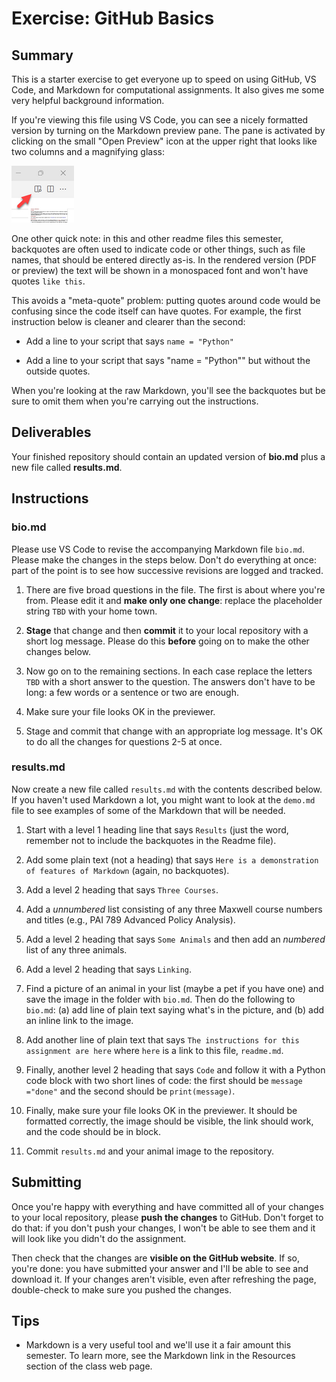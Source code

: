 # Exercise: GitHub Basics

## Summary

This is a starter exercise to get everyone up to speed on using GitHub, VS Code, and Markdown for computational assignments. It also gives me some very helpful background information.

If you're viewing this file using VS Code, you can see a nicely formatted version by turning on the Markdown preview pane. The pane is activated by clicking on the small "Open Preview" icon at the upper right that looks like two columns and a magnifying glass:

![Markdown preview icon](image1.png)

One other quick note: in this and other readme files this semester, backquotes are often used to indicate code or other things, such as file names, that should be entered directly as-is. In the rendered version (PDF or preview) the text will be shown in a monospaced font and won't have quotes `like this`.

This avoids a "meta-quote" problem: putting quotes around code would be confusing since the code itself can have quotes. For example, the first instruction below is cleaner and clearer than the second:

* Add a line to your script that says `name = "Python"`

* Add a line to your script that says "name = "Python"" but without the outside quotes.

When you're looking at the raw Markdown, you'll see the backquotes but be sure to omit them when you're carrying out the instructions.

## Deliverables

Your finished repository should contain an updated version of **bio.md** plus a new file called **results.md**.

## Instructions

### bio.md

Please use VS Code to revise the accompanying Markdown file `bio.md`. Please make the changes in the steps below. Don't do everything at once: part of the point is to see how successive revisions are logged and tracked.

1. There are five broad questions in the file. The first is about where you're from. Please edit it and **make only one change**: replace the placeholder string `TBD` with your home town.

1. **Stage** that change and then **commit** it to your local repository with a short log message. Please do this **before** going on to make the other changes below.

1. Now go on to the remaining sections. In each case replace the letters `TBD` with a short answer to the question. The answers don't have to be long: a few words or a sentence or two are enough.

1. Make sure your file looks OK in the previewer.

1. Stage and commit that change with an appropriate log message. It's OK to do all the changes for questions 2-5 at once.

### results.md

Now create a new file called `results.md` with the contents described below. If you haven't used Markdown a lot, you might want to look at the `demo.md` file to see examples of some of the Markdown that will be needed.

1. Start with a level 1 heading line that says `Results` (just the word, remember not to include the backquotes in the Readme file).

1. Add some plain text (not a heading) that says `Here is a demonstration of features of Markdown` (again, no backquotes).

1. Add a level 2 heading that says `Three Courses`.

1. Add a *unnumbered* list consisting of any three Maxwell course numbers and titles (e.g., PAI 789 Advanced Policy Analysis).

1. Add a level 2 heading that says `Some Animals` and then add an *numbered* list of any three animals.

1. Add a level 2 heading that says `Linking`.

1. Find a picture of an animal in your list (maybe a pet if you have one) and save the image in the folder with `bio.md`. Then do the following to `bio.md`: (a) add line of plain text saying what's in the picture, and (b) add an inline link to the image.

1. Add another line of plain text that says `The instructions for this assignment are here` where `here` is a link to this file, `readme.md`.

1. Finally, another level 2 heading that says `Code` and follow it with a Python code block with two short lines of code: the first should be `message ="done"` and the second should be `print(message)`.

1. Finally, make sure your file looks OK in the previewer. It should be formatted correctly, the image should be visible, the link should work, and the code should be in block.

1. Commit `results.md` and your animal image to the repository.

## Submitting

Once you're happy with everything and have committed all of your changes to your local repository, please **push the changes** to GitHub. Don't forget to do that: if you don't push your changes, I won't be able to see them and it will look like you didn't do the assignment.

Then check that the changes are **visible on the GitHub website**. If so, you're done: you have submitted your answer and I'll be able to see and download it. If your changes aren't visible, even after refreshing the page, double-check to make sure you pushed the changes.

## Tips

* Markdown is a very useful tool and we'll use it a fair amount this semester. To learn more, see the Markdown link in the Resources section of the class web page.
